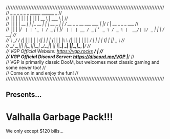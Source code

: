 //////////////////////////////////////////////////////////////////////////////////////////////////  
//  _   _       _ _           _ _         _____                       ______ _                 	//  
// | | | |     | | |         | | |       |  __ \                      | ___ \ |                	//  
// | | | | __ _| | |__   __ _| | | __ _  | |  \/ __ _ _ __ ___   ___  | |_/ / | __ _ _   _ ___ 	//  
// | | | |/ _` | | '_ \ / _` | | |/ _` | | | __ / _` | '_ ` _ \ / _ \ |  __/| |/ _` | | | / __|	//  
// \ \_/ / (_| | | | | | (_| | | | (_| | | |_\ \ (_| | | | | | |  __/ | |   | | (_| | |_| \__ \	//  
//  \___/ \__,_|_|_| |_|\__,_|_|_|\__,_|  \____/\__,_|_| |_| |_|\___| \_|   |_|\__,_|\__, |___/	//  
//  VGP Official Website: https://vgp.rocks                                           __/ |    	//  
//  VGP Official Discord Server: https://discord.me/VGP                              |___/    	//  
//	VGP is primarily classic DooM, but welcomes most classic gaming and some newer too!			    //  
//	Come on in and enjoy the fun! 																                              //  
//////////////////////////////////////////////////////////////////////////////////////////////////  
## Presents...  
# Valhalla Garbage Pack!!!  
We only except $120 bills...  
